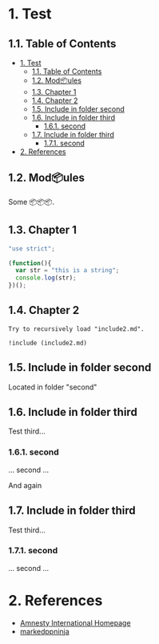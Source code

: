 # 1\. Test

## 1.1\. Table of Contents

* [1\. Test](#1-test)
  * [1.1\. Table of Contents](#11-table-of-contents)
  * [1.2\. Mod📦ules](#12-modules)
  * [1.3\. Chapter 1](#13-chapter-1)
  * [1.4\. Chapter 2](#14-chapter-2)
  * [1.5\. Include in folder second](#15-include-in-folder-second)
  * [1.6\. Include in folder third](#16-include-in-folder-third)
    * [1.6.1\. second](#161-second)
  * [1.7\. Include in folder third](#17-include-in-folder-third)
    * [1.7.1\. second](#171-second)
* [2\. References](#2-references)

## 1.2\. Mod📦ules

Some 📦📦📦.

## 1.3\. Chapter 1

```javascript
"use strict";

(function(){
  var str = "this is a string";
  console.log(str);
})();
```

[markedppninja]: https://github.com/gatewayprogrammingschool/markedpp

## 1.4\. Chapter 2

    Try to recursively load "include2.md".
    
    !include (include2.md)

[amnesty]: http://www.amnesty.org/ "Amnesty International Homepage"

## 1.5\. Include in folder second

Located in folder "second"

## 1.6\. Include in folder third

Test third...

### 1.6.1\. second

... second ...

And again

## 1.7\. Include in folder third

Test third...

### 1.7.1\. second

... second ...

# 2\. References

* [Amnesty International Homepage][amnesty]
* [markedppninja][markedppninja]

